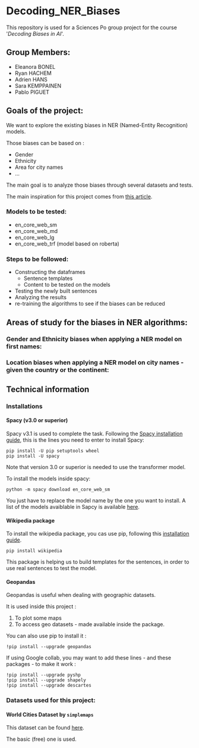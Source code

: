 # Decoding_NER_Biases

This repository is used for a Sciences Po group project for the course '*Decoding Biases in AI*'.

## Group Members:

- Eleanora BONEL
- Ryan HACHEM
- Adrien HANS
- Sara KEMPPAINEN
- Pablo PIGUET

## Goals of the project: 

We want to explore the existing biases in NER (Named-Entity Recognition) models. 

Those biases can be based on :
- Gender
- Ethnicity
- Area for city names
- ...

The main goal is to analyze those biases through several datasets and tests. 

The main inspiration for this project comes from [this article](https://arxiv.org/pdf/2008.03415.pdf).


### Models to be tested: 

- en_core_web_sm
- en_core_web_md
- en_core_web_lg
- en_core_web_trf (model based on roberta)


### Steps to be followed:

- Constructing the dataframes 
  - Sentence templates
  - Content to be tested on the models
- Testing the newly built sentences 
- Analyzing the results 
- re-training the algorithms to see if the biases can be reduced

## Areas of study for the biases in NER algorithms: 
### Gender and Ethnicity biases when applying a NER model on first names:

### Location biases when applying a NER model on city names -given the country or the continent:



## Technical information

### Installations

#### Spacy (v3.0 or superior)

Spacy v3.1 is used to complete the task. 
Following the [Spacy installation guide](https://spacy.io/usage), this is the lines you need to enter to install Spacy: 

```
pip install -U pip setuptools wheel
pip install -U spacy
```

Note that version 3.0 or superior is needed to use the transformer model.

To install the models inside spacy: 

```
python -m spacy download en_core_web_sm
```

You just have to replace the model name by the one you want to install. A list of the models avaiblable in Sapcy is available [here](https://spacy.io/usage/models).

#### Wikipedia package

To install the wikipedia package, you cas use pip, following this [installation guide](https://pypi.org/project/wikipedia/).

```
pip install wikipedia 
```

This package is helping us to build templates for the sentences, in order to use real sentences to test the model. 



#### Geopandas 

Geopandas is useful when dealing with geographic datasets. 

It is used inside this project :
1) To plot some maps 
2) To access geo datasets - made available inside the package. 


You can also use pip to install it : 
```
!pip install --upgrade geopandas
```
If using Google collab, you may want to add these lines - and these packages - to make it work : 

```
!pip install --upgrade pyshp
!pip install --upgrade shapely
!pip install --upgrade descartes
```

### Datasets used for this project: 

#### World Cities Dataset by `simplemaps`

This dataset can be found [here](https://simplemaps.com/data/world-cities). 

The basic (free) one is used.
